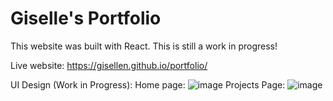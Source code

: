 # Giselle's Portfolio

This website was built with React.  This is still a work in progress!

Live website: https://gisellen.github.io/portfolio/

UI Design (Work in Progress):
Home page:
![image](https://user-images.githubusercontent.com/45869464/149015486-003637f9-a189-4a2d-b80d-6c592d9dbbc7.png)
Projects Page:
![image](https://user-images.githubusercontent.com/45869464/149015562-9e079ddd-0a45-41f5-acef-a21ac320f417.png)
